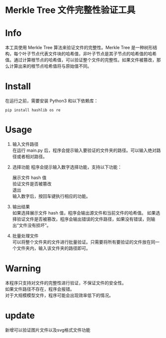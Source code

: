 # Merkle Tree 文件完整性验证工具
# Info
本工具使用 Merkle Tree 算法来验证文件的完整性。Merkle Tree 是一种树形结构，每个叶子节点代表文件块的哈希值，非叶子节点是其子节点的哈希值的哈希值。通过计算根节点的哈希值，可以验证整个文件的完整性。如果文件被篡改，那么计算出来的根节点哈希值将与原始值不同。

# Install
在运行之前，需要安装 Python3 和以下依赖库：


`pip install hashlib os re`


# Usage
1. 输入文件路径</br>
在运行 main.py 后，程序会提示输入要验证的文件夹的路径。可以输入绝对路径或者相对路径。

2. 选择功能
程序会提示输入数字选择功能，支持以下功能：

    展示文件 hash 值</br>
    验证文件是否被篡改</br>
    退出</br>
输入数字后，按回车键执行相应的功能。

3. 输出结果</br>
如果选择展示文件 hash 值，程序会输出源文件和当前文件的哈希值。
如果选择验证文件是否被篡改，程序会输出错误的文件路径，如果没有错误，则输出“文件没有损坏”。

4. 批量处理文件</br>
可以将整个文件夹的文件进行批量验证。只需要将所有要验证的文件放在同一个文件夹内，输入该文件夹的路径即可。

# Warning
本程序只支持对文件的完整性进行验证，不保证文件的安全性。</br>
如果文件路径不存在，程序会报错。</br>
对于大规模模型文件，程序可能会出现效率低下的情况。</br>

# update
新增可以验证图片文件以及svg格式文件功能